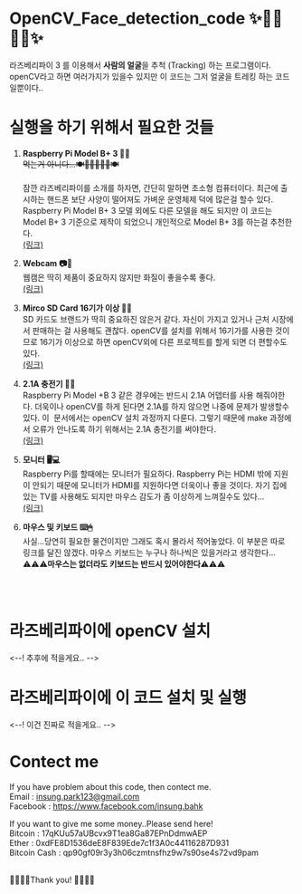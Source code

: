 # OpenCV_Face_detection_code ✨👩‍💻👨‍💻✨
라즈베리파이 3 를 이용해서 <strong>사람의 얼굴</strong>을 추척 (Tracking) 하는 프로그램이다. openCV라고 하면 여러가지가 있을수 있지만 이 코드는 그저 얼굴을 트레킹 하는 코드 일뿐이다..</br>

# 실행을 하기 위해서 필요한 것들
1. <strong>Raspberry Pi Model B+ 3 👾👾</strong> </br>
~~먹는거 아니다...🍽🍏🍎🍐🍊🍋🍽~~</br> </br>
잠깐 라즈베리파이를 소개를 하자면, 간단히 말하면 초소형 컴퓨터이다. 최근에 출시하는 핸드폰 보단 사양이 떨어져도 가벼운 운영체제 덕에 많은걸 할수 있다.
Raspberry Pi Model B+ 3 모델 외에도 다른 모델을 해도 되지만 이 코드는 Model B+ 3 기준으로 제작이 되었으니 개인적으로 Model B+ 3를 하는걸 추천한다.</br>
<a href="https://www.raspberrypi.org/products/raspberry-pi-3-model-b/"> (링크) </a> </br>

2. <strong>Webcam 📷📸</strong> </br>
웹캠은 딱히 제품이 중요하지 않지만 화질이 좋을수록 좋다. </br>
<a href="http://search.danawa.com/dsearch.php?k1=%EC%9B%B9%EC%BA%A0&module=goods&act=dispMain"> (링크) </a> </br>

3. <strong>Mirco SD Card 16기가 이상 📑📝</strong> </br>
SD 카드도 브랜드가 딱히 중요하진 않은거 같다. 자신이 가지고 있거나 근처 시장에서 판매하는 걸 사용해도 괜찮다. openCV를 설치를 위해서 16기가를 사용한 것이므로 16기가 이상으로 하면 openCV외에 다른 프로젝트를 할게 되면 더 편할수도 있다.</br>
<a href="https://www.amazon.com/SanDisk-COMINU024966-16GB-microSD-Card/dp/B004KSMXVM:"> (링크) </a> </br>

4. <strong>2.1A 충전기 🔌🔋</strong> </br>
Raspberry Pi Model +B 3 같은 경우에는 반드시 2.1A 어뎁터를 사용 해줘야한다. 더욱이나 openCV를 하게 된다면 2.1A를 하지 않으면 나중에 문제가 발생할수 있다. 이  문서에서는 openCV 설치 과정까지 다룬다. 그렇기 때문에 make 과정에서 오류가 안나도록 하기 위해서는 2.1A 충전기를 써야한다. </br>
<a href="http://search.danawa.com/dsearch.php?k1=2.1A%EC%B6%A9%EC%A0%84%EA%B8%B0"> (링크) </a> </br>

5. <strong>모니터 🖥💻</strong> </br>
Raspberry Pi를 할때에는 모니터가 필요하다. Raspberry Pi는 HDMI 밖에 지원이 안되기 때문에 모니터가 HDMI를 지원하다면 더욱이나 좋을 것이다. 자기 집에 있는 TV를 사용해도 되지만 마우스 감도가 좀 이상하게 느껴질수도 있다...</br>
<a href="http://prod.danawa.com/list/?cate=112757&15main_11_02"> (링크) </a> </br>

6. <strong>마우스 및 키보드 ⌨️🖱</strong> </br>
사실...당연히 필요한 물건이지만 그래도 혹시 몰라서 적어놓았다. 이 부분은 따로 링크를 달진 않겠다. 마우스 키보드는 누구나 하나씩은 있을거라고 생각한다...</br>
⚠️⚠️⚠️<strong>마우스는 없더라도 키보드는 반드시 있어야한다</strong>⚠️⚠️⚠️ 

</br>
</br>

# 라즈베리파이에 openCV 설치
<--! 추후에 적을게요.. -->

# 라즈베리파이에 이 코드 설치 및 실행
<--! 이건 진짜로 적을게요.. -->

# Contect me

If you have problem about this code, then contect me. </br>
Email : insung.park123@gmail.com  </br>
Facebook : https://www.facebook.com/insung.bahk </br>

If you want to give me some money..Please send here! </br>
Bitcoin : 17qKUu57aUBcvx9T1ea8Ga87EPnDdmwAEP </br>
Ether : 0xdFE8D1536deE8F839Ede7c1f3A0c44116287D931 </br>
Bitcoin Cash : qp90gf09r3y3h06czmtnsfhz9w7s90se4s72vd9pam </br>

</br>
🙇‍♀️👾🤩Thank you! 🤩👾🙇‍♂️
